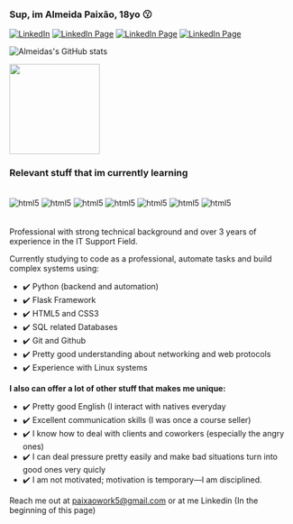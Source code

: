 ### Sup, im Almeida Paixão, 18yo 😗

[![LinkedIn](https://img.shields.io/badge/LinkedIn-0077B5?style=for-the-badge&logo=linkedin&logoColor=white)](https://www.linkedin.com/in/almeidapaixao/)
[![LinkedIn Page](https://img.shields.io/badge/Gmail-D14836?style=for-the-badge&logo=gmail&logoColor=white)](https://is.gd/emailalmeida)
[![LinkedIn Page](https://img.shields.io/badge/-LeetCode-FFA116?style=for-the-badge&logo=LeetCode&logoColor=black)](https://leetcode.com/paixaoalmeida/)
[![LinkedIn Page](https://img.shields.io/badge/Discord-7289DA?style=for-the-badge&logo=discord&logoColor=white)](parangolé#4498)


![Almeidas's GitHub stats](https://github-readme-stats.vercel.app/api?username=paixaoalmeida&show_icons=true&theme=radical)

<img height="160em" src="https://github-readme-stats.vercel.app/api/top-langs/?username=paixaoalmeida&layout=compact&theme=dark&langs_count=7"/>
</div><br/>
 
 ### Relevant stuff that im currently learning 
<div style="display: inline_block"><br/>
  <img align="center" alt="html5" src="https://img.shields.io/badge/Python-3776AB?style=for-the-badge&logo=python&logoColor=white" />
  <img align="center" alt="html5" src="https://img.shields.io/badge/MySQL-005C84?style=for-the-badge&logo=mysql&logoColor=white" />
  <img align="center" alt="html5" src="https://img.shields.io/badge/PostgreSQL-316192?style=for-the-badge&logo=postgresql&logoColor=white" />
  <img align="center" alt="html5" src="https://img.shields.io/badge/GIT-E44C30?style=for-the-badge&logo=git&logoColor=white" />
  <img align="center" alt="html5" src="https://img.shields.io/badge/Windows-0078D6?style=for-the-badge&logo=windows&logoColor=white" />
  <img align="center" alt="html5" src="https://img.shields.io/badge/Ubuntu-E95420?style=for-the-badge&logo=ubuntu&logoColor=white" />
  <img align="center" alt="html5" src="https://img.shields.io/badge/Shell_Script-121011?style=for-the-badge&logo=gnu-bash&logoColor=white" />
</div><br/>

</div><br/>

<div>
Professional with strong technical background and over 3 years of experience in the IT Support Field.

Currently studying to code as a professional, automate tasks and build complex systems using:

<ul>
 <li>✔️ Python (backend and automation)</li>
 <li>✔️ Flask Framework</li>
 <li>✔️ HTML5 and CSS3</li>
 <li>✔️ SQL related Databases</li>
 <li>✔️ Git and Github</li>
 <li>✔️ Pretty good understanding about networking and web protocols</li>
 <li>✔️ Experience with Linux systems</li>
</ul>

<b>I also can offer a lot of other stuff that makes me unique:</b>

<ul>
 <li>✔️ Pretty good English (I interact with natives everyday</li>
 <li>✔️ Excellent communication skills (I was once a course seller)</li>
 <li>✔️ I know how to deal with clients and coworkers (especially the angry ones)</li>
 <li>✔️ I can deal pressure pretty easily and make bad situations turn into good ones very quicly</li>
 <li>✔️ I am not motivated; motivation is temporary—I am disciplined.</li>
</ul>

Reach me out at paixaowork5@gmail.com or at me Linkedin (In the beginning of this page)

